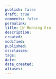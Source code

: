 ```yaml
---
publish: false
draft: true
comments: false
permalink:
title: 🏃‍♂️ Running Era
description:
created:
modified:
published:
cssclasses:
tags:
date:
date_created:
aliases:
---
```


